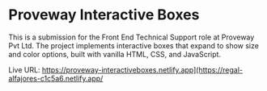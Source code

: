 # Proveway Interactive Boxes
This is a submission for the Front End Technical Support role at Proveway Pvt Ltd. The project implements interactive boxes that expand to show size and color options, built with vanilla HTML, CSS, and JavaScript.

Live URL: https://proveway-interactiveboxes.netlify.app](https://regal-alfajores-c1c5a6.netlify.app/
